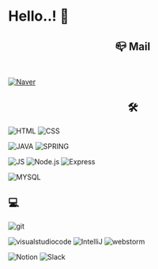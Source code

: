 # Hello..! 👋

<!-- ## <center>  📔 BLOG </center>
[![Velog](https://img.shields.io/badge/Velog-20C997?style=for-the-badge&logo=Velog&logoColor=white)](https://velog.io/@dzpro0327) -->
## <center> 📪 Mail </center><br>
[![Naver](https://img.shields.io/badge/Naver-03C75A?style=for-the-badge&logo=Naver&logoColor=white&mailto:dzpro0327@naver.com)](mailto:dzpro0327@naver.com)

## <center> 🛠 </center>

![HTML](https://img.shields.io/badge/HTML-E34F26?style=for-the-badge&logo=html5&logoColor=white)
![CSS](https://img.shields.io/badge/CSS-1572B6?style=for-the-badge&logo=css3&logoColor=white)

![JAVA](https://img.shields.io/badge/java-007396?style=for-the-badge&logo=java&logoColor=white)
![SPRING](https://img.shields.io/badge/Spring-6DB33F?style=for-the-badge&logo=spring&logoColor=white)

![JS](https://img.shields.io/badge/JavaScript-F7DF1E?style=for-the-badge&logo=javascript&logoColor=white)
![Node.js](https://img.shields.io/badge/NODE.JS-339933?style=for-the-badge&logo=node.js&logoColor=white)
![Express](https://img.shields.io/badge/Express-000000?style=for-the-badge&logo=express&logoColor=white)

![MYSQL](https://img.shields.io/badge/MYsql-4479A1?style=for-the-badge&logo=mysql&logoColor=white)


## 💻
![git](https://img.shields.io/badge/git-F05032?style=for-the-badge&logo=git&logoColor=white)

![visualstudiocode](https://img.shields.io/badge/VSCode-007ACC?style=for-the-badge&logo=visualstudiocode&logoColor=white)
![IntelliJ](https://img.shields.io/badge/IntelliJ-000000?style=for-the-badge&logo=IntelliJIDEA&logoColor=white)
![webstorm](https://img.shields.io/badge/webstorm-000000?style=for-the-badge&logo=webstorm&logoColor=white)

![Notion](https://img.shields.io/badge/Notion-000000?style=for-the-badge&logo=Notion&logoColor=white)
![Slack](https://img.shields.io/badge/Slack-000000?style=for-the-badge&logo=Slack&logoColor=white)

<!-- ![sequlize](https://img.shields.io/badge/Sequelize-52B0E7?style=for-the-badge&logo=Sequelize&logoColor=white) -->
<!-- ![Mongoose](https://img.shields.io/badge/MongoDB-47A248?style=for-the-badge&logo=MongoDB&logoColor=white) -->

